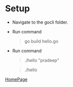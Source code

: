 # Setup

* Navigate to the gocli folder.

* Run command
    
    > go build hello.go

* Run command
    
    > ./hello "pradeep"
    
    > ./hello
    
[HomePage](../README.md)
